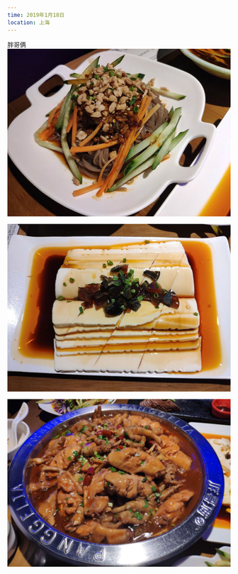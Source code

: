 ```yaml
---
time: 2019年1月18日
location: 上海
---
```

胖哥俩
![](/assets/images/tweets/20190118_1.jpg)

![](/assets/images/tweets/20190118_2.jpg)

![](/assets/images/tweets/20190118_3.jpg)